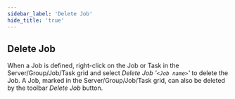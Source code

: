 ```yaml
---
sidebar_label: 'Delete Job'
hide_title: 'true'
---
```


## Delete Job

When a Job is defined, right-click on the Job or Task in the Server/Group/Job/Task grid and select *Delete Job '`<Job name>`'* to delete the Job. A Job, marked  in the Server/Group/Job/Task grid, can also be deleted by the toolbar *Delete Job* button.


